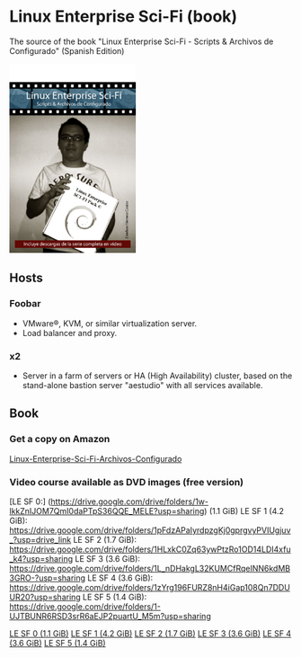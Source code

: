 # Linux Enterprise Sci-Fi (book)

The source of the book "Linux Enterprise Sci-Fi - Scripts &amp; Archivos de Configurado" (Spanish Edition)

<img alt="Cover" src="cover.jpg?raw=true" width="225" height="337" />

## Hosts

### Foobar

- VMware®, KVM, or similar virtualization server.
- Load balancer and proxy.

### x2

- Server in a farm of servers or HA (High Availability) cluster, based on the stand-alone bastion server "aestudio" with all services
available.

## Book

### Get a copy on Amazon
[Linux-Enterprise-Sci-Fi-Archivos-Configurado](https://www.amazon.com/Linux-Enterprise-Sci-Fi-Archivos-Configurado/dp/1507869746)

### Video course available as DVD images (free version)

[LE SF 0:] (https://drive.google.com/drive/folders/1w-lkkZnIJOM7QmI0daPTpS36QQE_MELE?usp=sharing) (1.1 GiB)
LE SF 1 (4.2 GiB): https://drive.google.com/drive/folders/1pFdzAPaIyrdpzgKj0gprgvyPVIUgjuv_?usp=drive_link
LE SF 2 (1.7 GiB): https://drive.google.com/drive/folders/1HLxkC0Zq63ywPtzRo1OD14LDI4xfu_k4?usp=sharing
LE SF 3 (3.6 GiB): https://drive.google.com/drive/folders/1L_nDHakgL32KUMCfRqeINN6kdMB3GRO-?usp=sharing
LE SF 4 (3.6 GiB): https://drive.google.com/drive/folders/1zYrg196FURZ8nH4iGap108Qn7DDUUR20?usp=sharing
LE SF 5 (1.4 GiB): https://drive.google.com/drive/folders/1-UJTBUNR6RSD3srR6aEJP2puartU_M5m?usp=sharing

[LE SF 0 (1.1 GiB)](https://drive.google.com/drive/folders/1w-lkkZnIJOM7QmI0daPTpS36QQE_MELE?usp=sharing)
[LE SF 1 (4.2 GiB)](https://drive.google.com/drive/folders/1pFdzAPaIyrdpzgKj0gprgvyPVIUgjuv_?usp=drive_link)
[LE SF 2 (1.7 GiB)](https://drive.google.com/drive/folders/1HLxkC0Zq63ywPtzRo1OD14LDI4xfu_k4?usp=sharing)
[LE SF 3 (3.6 GiB)](https://drive.google.com/drive/folders/1L_nDHakgL32KUMCfRqeINN6kdMB3GRO-?usp=sharing)
[LE SF 4 (3.6 GiB)](https://drive.google.com/drive/folders/1zYrg196FURZ8nH4iGap108Qn7DDUUR20?usp=sharing)
[LE SF 5 (1.4 GiB)](https://drive.google.com/drive/folders/1-UJTBUNR6RSD3srR6aEJP2puartU_M5m?usp=sharing)

